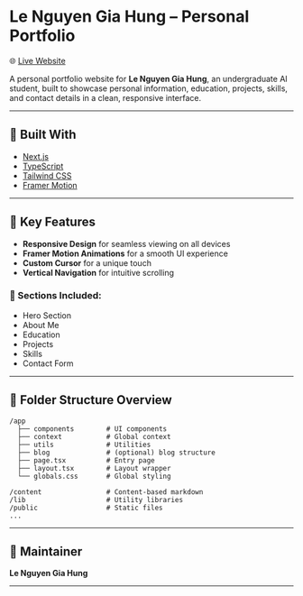 # Le Nguyen Gia Hung – Personal Portfolio  
🌐 [Live Website](https://hei-portfolio-w.vercel.app)

A personal portfolio website for **Le Nguyen Gia Hung**, an undergraduate AI student, built to showcase personal information, education, projects, skills, and contact details in a clean, responsive interface.

---

## 🔧 Built With

- [Next.js](https://nextjs.org/)  
- [TypeScript](https://www.typescriptlang.org/)  
- [Tailwind CSS](https://tailwindcss.com/)  
- [Framer Motion](https://www.framer.com/motion/)

---

## 🎯 Key Features

- **Responsive Design** for seamless viewing on all devices  
- **Framer Motion Animations** for a smooth UI experience  
- **Custom Cursor** for a unique touch  
- **Vertical Navigation** for intuitive scrolling  

### 🧩 Sections Included:

- Hero Section  
- About Me  
- Education  
- Projects  
- Skills  
- Contact Form  

---

## 📁 Folder Structure Overview

```
/app
  ├── components        # UI components
  ├── context           # Global context
  ├── utils             # Utilities
  ├── blog              # (optional) blog structure
  ├── page.tsx          # Entry page
  ├── layout.tsx        # Layout wrapper
  └── globals.css       # Global styling

/content                # Content-based markdown
/lib                    # Utility libraries
/public                 # Static files
...
```

---

## 👤 Maintainer

**Le Nguyen Gia Hung**

---

